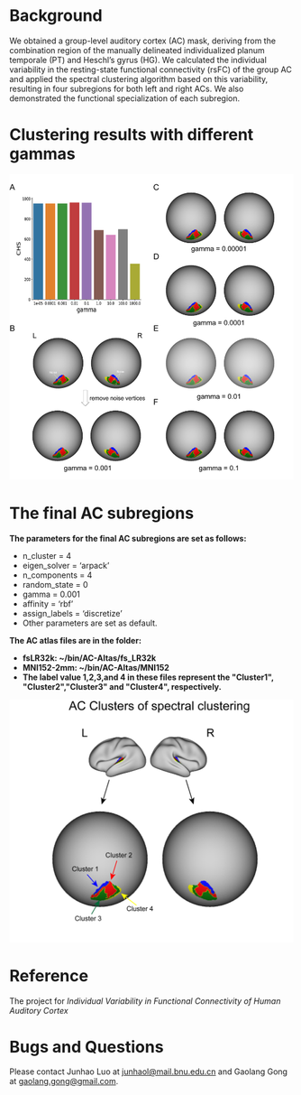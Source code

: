 
# Background
We obtained a group-level auditory cortex (AC) mask, deriving from the combination region of the manually delineated individualized planum temporale (PT) and Heschl’s gyrus (HG).
We calculated the individual variability in the resting-state functional connectivity (rsFC) of the group AC and applied the spectral clustering algorithm based on this variability, resulting in 
four subregions for both left and right ACs. We also demonstrated the functional specialization of each subregion.

# Clustering results with different gammas
![image](https://github.com/junhaols/Luo2023-AC-Individual-Variability/blob/main/Figures/Fig-gammas.png)

# The final AC subregions
**The parameters for the final AC subregions are set as follows:**
- n_cluster = 4
- eigen_solver = ‘arpack’
- n_components = 4
- random_state = 0
- gamma = 0.001
- affinity = ‘rbf’
- assign_labels = ‘discretize’
- Other parameters are set as default.

**The AC atlas files are in the folder:**
- **fsLR32k: ~/bin/AC-Altas/fs_LR32k**
- **MNI152-2mm: ~/bin/AC-Altas/MNI152**
- **The label value 1,2,3,and 4 in these files represent the "Cluster1", "Cluster2","Cluster3" and "Cluster4", respectively.**

![image](https://github.com/junhaols/Luo2023-AC-Individual-Variability/blob/main/Figures/Final-AC-subregions.png)

# Reference
The project for *Individual Variability in Functional Connectivity of Human Auditory Cortex*

# Bugs and Questions
Please contact Junhao Luo at junhaol@mail.bnu.edu.cn and Gaolang Gong at gaolang.gong@gmail.com.
